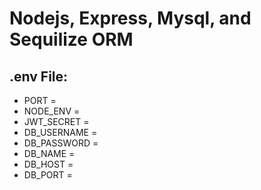# Nodejs, Express, Mysql, and Sequilize ORM

## .env File:
- PORT = 
- NODE_ENV  = 
- JWT_SECRET =
- DB_USERNAME = 
- DB_PASSWORD = 
- DB_NAME = 
- DB_HOST = 
- DB_PORT =

